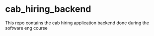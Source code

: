 # cab_hiring_backend
This repo contains the cab hiring application backend done during the software eng course 
